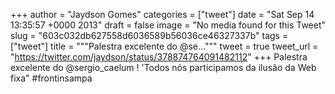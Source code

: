 
+++
author = "Jaydson Gomes"
categories = ["tweet"]
date = "Sat Sep 14 13:35:57 +0000 2013"
draft = false
image = "No media found for this Tweet"
slug = "603c032db627558d6036589b56036ce46327337b"
tags = ["tweet"]
title = """Palestra excelente do @se..."""
tweet = true
tweet_url = "https://twitter.com/jaydson/status/378874764091482112"
+++
Palestra excelente do @sergio_caelum ! 'Todos nós participamos da ilusão da Web fixa" #frontinsampa
